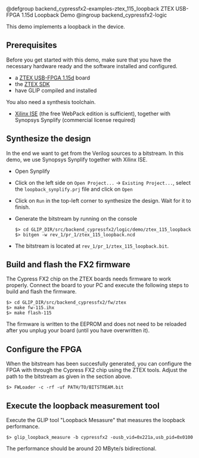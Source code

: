 @defgroup backend_cypressfx2-examples-ztex_115_loopback ZTEX USB-FPGA 1.15d Loopback Demo
@ingroup backend_cypressfx2-logic

This demo implements a loopback in the device.

Prerequisites
-------------
Before you get started with this demo, make sure that you have the necessary
hardware ready and the software installed and configured.

* a [ZTEX USB-FPGA 1.15d](http://www.ztex.de/usb-fpga-1/usb-fpga-1.15.e.html)
  board
* the [ZTEX SDK](http://www.ztex.de/firmware-kit/)
* have GLIP compiled and installed

You also need a synthesis toolchain.
* [Xilinx ISE](http://www.xilinx.com/products/design-tools/ise-design-suite/)
  (the free WebPack edition is sufficient), together with Synopsys
  Synplify (commercial license required)

Synthesize the design
---------------------
In the end we want to get from the Verilog sources to a bitstream. In this demo,
we use Synopsys Synplify together with Xilinx ISE.

* Open Synplify
* Click on the left side on `Open Project...` -> `Existing Project...`, select
  the `loopback_synplify.prj` file and click on `Open`
* Click on `Run` in the top-left corner to synthesize the design. Wait for it to
  finish.
* Generate the bitstream by running on the console

      $> cd GLIP_DIR/src/backend_cypressfx2/logic/demo/ztex_115_loopback
      $> bitgen -w rev_1/pr_1/ztex_115_loopback.ncd

* The bitstream is located at `rev_1/pr_1/ztex_115_loopback.bit`.

Build and flash the FX2 firmware
--------------------------------

The Cypress FX2 chip on the ZTEX boards needs firmware to work properly.
Connect the board to your PC and execute the following steps to build and
flash the firmware.

    $> cd GLIP_DIR/src/backend_cypressfx2/fw/ztex
    $> make fw-115.ihx
    $> make flash-115

The firmware is written to the EEPROM and does not need to be reloaded after you
unplug your board (until you have overwritten it).

Configure the FPGA
------------------

When the bitstream has been succesfully generated, you can configure the FPGA
with through the Cypress FX2 chip using the ZTEX tools. Adjust the path to the
bitstream as given in the section above.

    $> FWLoader -c -rf -uf PATH/TO/BITSTREAM.bit

Execute the loopback measurement tool
--------------------------------------

Execute the GLIP tool "Loopback Mesasure" that measures the loopback
performance.

    $> glip_loopback_measure -b cypressfx2 -ousb_vid=0x221a,usb_pid=0x0100

The performance should be around 20 MByte/s bidirectional.

